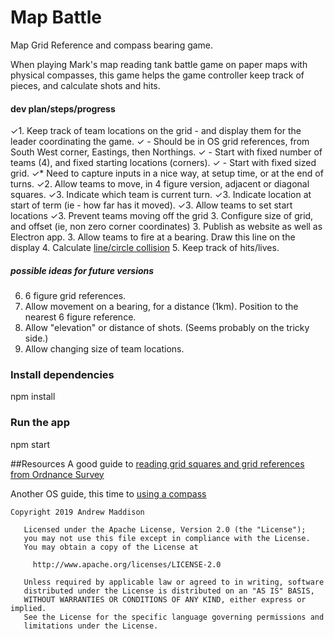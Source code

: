 # Map Battle

Map Grid Reference and compass bearing game.

When playing Mark's map reading tank battle game on paper maps with physical compasses, this game helps the game controller keep track of pieces, and calculate shots and hits.

#### dev plan/steps/progress
✓1. Keep track of team locations on the grid - and display them for the leader coordinating the game.
✓   - Should be in OS grid references, from South West corner, Eastings, then Northings.
✓   - Start with fixed number of teams (4), and fixed starting locations (corners).
✓   - Start with fixed sized grid.
✓* Need to capture inputs in a nice way, at setup time, or at the end of turns.
✓2. Allow teams to move, in 4 figure version, adjacent or diagonal squares.
✓3. Indicate which team is current turn.
✓3. Indicate location at start of term (ie - how far has it moved).
✓3. Allow teams to set start locations
✓3. Prevent teams moving off the grid
3. Configure size of grid, and offset (ie, non zero corner coordinates)
3. Publish as website as well as Electron app.
3. Allow teams to fire at a bearing. Draw this line on the display
4. Calculate [line/circle collision](http://www.jeffreythompson.org/collision-detection/line-circle.php)
5. Keep track of hits/lives.

##### possible ideas for future versions
6. 6 figure grid references.
7. Allow movement on a bearing, for a distance (1km). Position to the nearest 6 figure reference.
8. Allow "elevation" or distance of shots. (Seems probably on the tricky side.)
9. Allow changing size of team locations.

### Install dependencies
npm install
### Run the app
npm start

##Resources
A good guide to [reading grid squares and grid references from Ordnance Survey](https://getoutside.ordnancesurvey.co.uk/guides/beginners-guide-to-grid-references/)

Another OS guide, this time to [using a compass](https://getoutside.ordnancesurvey.co.uk/guides/beginners-guide-to-using-a-compass/)
```
Copyright 2019 Andrew Maddison

   Licensed under the Apache License, Version 2.0 (the "License");
   you may not use this file except in compliance with the License.
   You may obtain a copy of the License at

     http://www.apache.org/licenses/LICENSE-2.0

   Unless required by applicable law or agreed to in writing, software
   distributed under the License is distributed on an "AS IS" BASIS,
   WITHOUT WARRANTIES OR CONDITIONS OF ANY KIND, either express or implied.
   See the License for the specific language governing permissions and
   limitations under the License.
```
